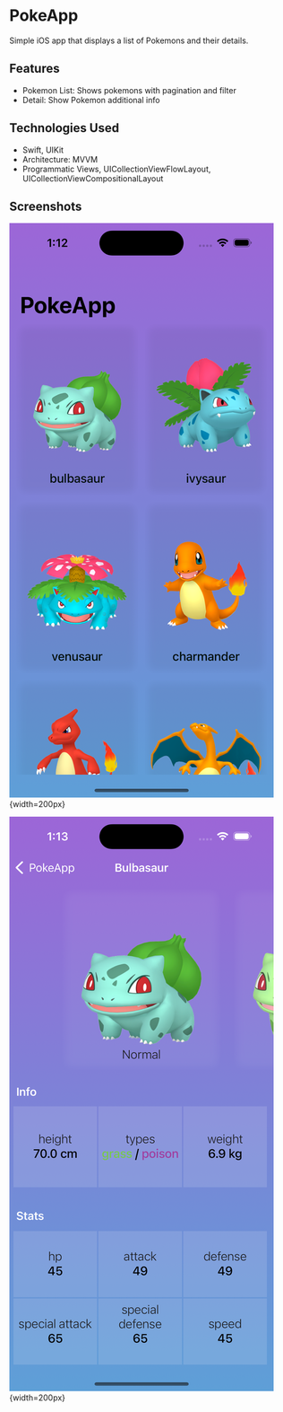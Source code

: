 # PokeApp
Simple iOS app that displays a list of Pokemons and their details.

## Features
* Pokemon List: Shows pokemons with pagination and filter
* Detail: Show Pokemon additional info

## Technologies Used
- Swift, UIKit
- Architecture: MVVM
- Programmatic Views, UICollectionViewFlowLayout, UICollectionViewCompositionalLayout

## Screenshots

![Pokemon List](https://github.com/Juanca0312/PokeApp/blob/main/screenshots/main.png){width=200px}

![Pokemon Detail](https://github.com/Juanca0312/PokeApp/blob/main/screenshots/detail.png){width=200px}
